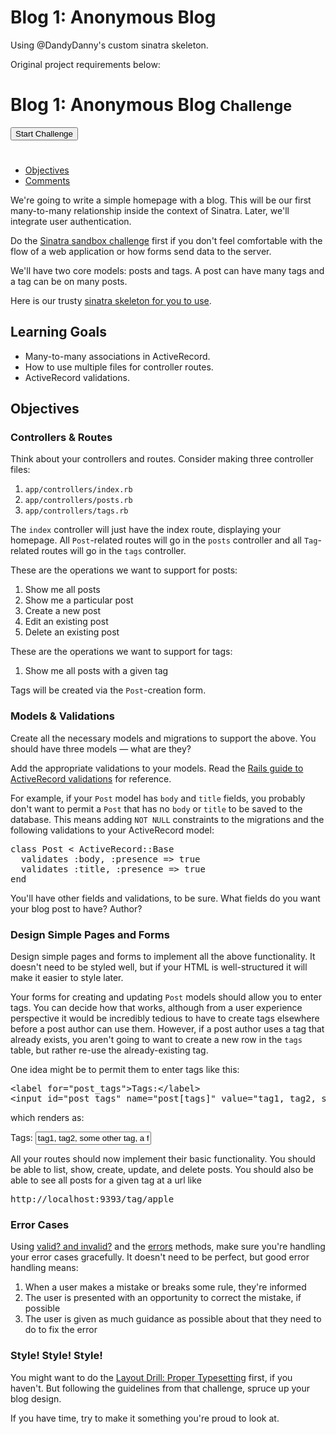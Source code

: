 Blog 1: Anonymous Blog
======================

Using @DandyDanny's custom sinatra skeleton.

Original project requirements below:

<h1 class='span8'>
Blog 1: Anonymous Blog
<small>Challenge</small>
</h1>
</div>
<div id='challenge_controls'>
<div class='row' style='min-height: 46px;'>
<div class='span2'>
<form accept-charset="UTF-8" action="/challenges/289/challenge_attempts" class="new_challenge_attempt" data-remote="true" id="new_challenge_attempt" method="post"><div style="margin:0;padding:0;display:inline"><input name="utf8" type="hidden" value="&#x2713;" /><input name="authenticity_token" type="hidden" value="YCHEYG2LcI8hRPCZLaeQOb6pKfrSue6TsxZTng88T3Q=" /></div><input class="btn btn-success challenge-button" data-disable-text="Creating repo..." name="commit" type="submit" value="Start Challenge" />
</form>

</div>

<div class='span8'>
</div>
</div>
<div class='row'>
<div class='alert alert-success span9' id='notice' style='display: none'></div>
</div>

</div>
<ul class='nav nav-tabs'>
<li class='active'><a data-toggle='tab' href='#objectives'>
Objectives
</a></li>
<li><a data-toggle='tab' href='#comments'>
Comments
</a></li>
</ul>
<div class='tab-content'>
<div class='tab-pane active' id='objectives'>
<p>We&#39;re going to write a simple homepage with a blog.  This will be our first many-to-many relationship inside the context of Sinatra.  Later, we&#39;ll integrate user authentication.</p>

<p>Do the <a href="/challenges/279">Sinatra sandbox challenge</a> first if you don&#39;t feel comfortable with the flow of a web application or how forms send data to the server.</p>

<p>We&#39;ll have two core models: posts and tags.  A post can have many tags and a tag can be on many posts.</p>

<p>Here is our trusty <a href="http://cl.ly/2n3D2V0R0L2f">sinatra skeleton for you to use</a>.</p>

<h2 id="toc_0">Learning Goals</h2>

<ul>
<li>Many-to-many associations in ActiveRecord.</li>
<li>How to use multiple files for controller routes.</li>
<li>ActiveRecord validations.</li>
</ul>

<h2 id="toc_1">Objectives</h2>

<h3 id="toc_2">Controllers &amp; Routes</h3>

<p>Think about your controllers and routes.  Consider making three controller files:</p>

<ol>
<li><code>app/controllers/index.rb</code></li>
<li><code>app/controllers/posts.rb</code></li>
<li><code>app/controllers/tags.rb</code></li>
</ol>

<p>The <code>index</code> controller will just have the index route, displaying your homepage.  All <code>Post</code>-related routes will go in the <code>posts</code> controller and all <code>Tag</code>-related routes will go in the <code>tags</code> controller.</p>

<p>These are the operations we want to support for posts:</p>

<ol>
<li>Show me all posts</li>
<li>Show me a particular post</li>
<li>Create a new post</li>
<li>Edit an existing post</li>
<li>Delete an existing post</li>
</ol>

<p>These are the operations we want to support for tags:</p>

<ol>
<li>Show me all posts with a given tag</li>
</ol>

<p>Tags will be created via the <code>Post</code>-creation form.</p>

<h3 id="toc_3">Models &amp; Validations</h3>

<p>Create all the necessary models and migrations to support the above.  You should have three models &mdash; what are they?</p>

<p>Add the appropriate validations to your models.  Read the <a href="http://guides.rubyonrails.org/active_record_validations_callbacks.html">Rails guide to ActiveRecord validations</a> for reference.</p>

<p>For example, if your <code>Post</code> model has <code>body</code> and <code>title</code> fields, you probably don&#39;t want to permit a <code>Post</code> that has no <code>body</code> or <code>title</code> to be saved to the database.  This means adding <code>NOT NULL</code> constraints to the migrations and the following validations to your ActiveRecord model:</p>
<div class="highlight"><pre><span class="k">class</span> <span class="nc">Post</span> <span class="o">&lt;</span> <span class="no">ActiveRecord</span><span class="o">::</span><span class="no">Base</span>
  <span class="n">validates</span> <span class="ss">:body</span><span class="p">,</span> <span class="ss">:presence</span> <span class="o">=&gt;</span> <span class="kp">true</span>
  <span class="n">validates</span> <span class="ss">:title</span><span class="p">,</span> <span class="ss">:presence</span> <span class="o">=&gt;</span> <span class="kp">true</span>
<span class="k">end</span>
</pre></div>
<p>You&#39;ll have other fields and validations, to be sure.  What fields do you want your blog post to have?  Author?</p>

<h3 id="toc_4">Design Simple Pages and Forms</h3>

<p>Design simple pages and forms to implement all the above functionality.  It doesn&#39;t need to be styled well, but if your HTML is well-structured it will make it easier to style later.</p>

<p>Your forms for creating and updating <code>Post</code> models should allow you to enter tags.  You can decide how that works, although from a user experience perspective it would be incredibly tedious to have to create tags elsewhere before a post author can use them.  However, if a post author uses a tag that already exists, you aren&#39;t going to want to create a new row in the <code>tags</code> table, but rather re-use the already-existing tag.</p>

<p>One idea might be to permit them to enter tags like this:</p>
<div class="highlight"><pre><span class="nt">&lt;label</span> <span class="na">for=</span><span class="s">&quot;post_tags&quot;</span><span class="nt">&gt;</span>Tags:<span class="nt">&lt;/label&gt;</span>
<span class="nt">&lt;input</span> <span class="na">id=</span><span class="s">&quot;post_tags&quot;</span> <span class="na">name=</span><span class="s">&quot;post[tags]&quot;</span> <span class="na">value=</span><span class="s">&quot;tag1, tag2, some other tag, a fourth tag&quot;</span><span class="nt">&gt;</span>
</pre></div>
<p>which renders as:</p>

<p><label for="post_tags">Tags:</label>
<input id="post_tags" name="post[tags]" value="tag1, tag2, some other tag, a fourth tag" class="span4"></p>

<p>All your routes should now implement their basic functionality.  You should be able to list, show, create, update, and delete posts.  You should also be able to see all posts for a given tag at a url like</p>
<div class="highlight"><pre>http://localhost:9393/tag/apple
</pre></div>
<h3 id="toc_5">Error Cases</h3>

<p>Using <a href="http://guides.rubyonrails.org/active_record_validations_callbacks.html#valid-and-invalid">valid? and invalid?</a> and the <a href="http://guides.rubyonrails.org/active_record_validations_callbacks.html#validations_overview-errors">errors</a> methods, make sure you&#39;re handling your error cases gracefully.  It doesn&#39;t need to be perfect, but good error handling means:</p>

<ol>
<li>When a user makes a mistake or breaks some rule, they&#39;re informed</li>
<li>The user is presented with an opportunity to correct the mistake, if possible</li>
<li>The user is given as much guidance as possible about that they need to do to fix the error</li>
</ol>

<h3 id="toc_6">Style!  Style!  Style!</h3>

<p>You might want to do the <a href="http://socrates.devbootcamp.com/challenges/286">Layout Drill: Proper Typesetting</a> first, if you haven&#39;t.  But following the guidelines from that challenge, spruce up your blog design.</p>

<p>If you have time, try to make it something you&#39;re proud to look at.</p>
